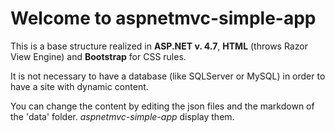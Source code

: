 # Welcome to **aspnetmvc-simple-app**  

This is a base structure realized in **ASP.NET v. 4.7**, **HTML** (throws Razor View Engine) and **Bootstrap** for CSS rules.  
  
It is not necessary to have a database (like SQLServer or MySQL) in order to have a site with dynamic content.  
  
You can change the content by editing the json files and the markdown of the 'data' folder. *aspnetmvc-simple-app* display them.  